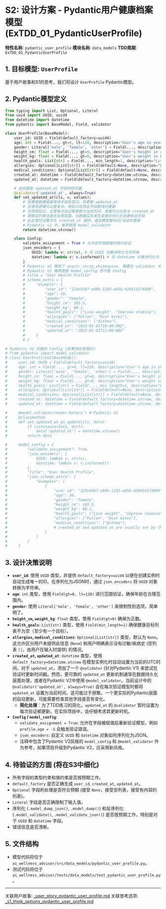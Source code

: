 # S2: 设计方案 - Pydantic用户健康档案模型 (ExTDD_01_PydanticUserProfile)

**特性名称**: `pydantic_user_profile`
**模块名称**: `data_models`
**TDD周期**: `ExTDD_01_PydanticUserProfile`

## 1. 目标模型: `UserProfile`

基于用户故事和S1的思考，我们将设计 `UserProfile` Pydantic模型。

## 2. Pydantic模型定义

```python
from typing import List, Optional, Literal
from uuid import UUID, uuid4
from datetime import datetime
from pydantic import BaseModel, Field, validator

class UserProfile(BaseModel):
    user_id: UUID = Field(default_factory=uuid4)
    age: int = Field(..., gt=0, lt=120, description="User's age in years")
    gender: Literal['male', 'female', 'other'] = Field(..., description="User's gender")
    height_cm: float = Field(..., gt=0, description="User's height in centimeters")
    weight_kg: float = Field(..., gt=0, description="User's weight in kilograms")
    health_goals: List[str] = Field(..., min_length=1, description="List of user's health goals")
    allergies: Optional[List[str]] = Field(default=None, description="List of user's allergies")
    medical_conditions: Optional[List[str]] = Field(default=None, description="List of user's medical conditions")
    created_at: datetime = Field(default_factory=datetime.utcnow, description="Timestamp of profile creation")
    updated_at: datetime = Field(default_factory=datetime.utcnow, description="Timestamp of last profile update")

    # 自动更新 updated_at 字段的校验器
    @validator('updated_at', always=True)
    def set_updated_at(cls, v, values):
        # 如果是新建或者其他字段有变动，则更新 updated_at
        # 这里的逻辑可以更复杂，例如只在特定字段更改时更新
        # 为简单起见，这里每次验证都更新为当前时间，或者可以比较与 created_at
        # 更稳妥的做法是在应用层面，当数据实际发生变更并持久化前更新此字段
        # 此处暂时设置为与 created_at 相同，或在模型被访问/验证时更新
        # Pydantic v2 中，推荐使用 model_validator
        return datetime.utcnow()

    class Config:
        validate_assignment = True # 允许在字段赋值时进行验证
        json_encoders = {
            UUID: lambda v: str(v), # 将 UUID 对象序列化为字符串
            datetime: lambda v: v.isoformat() # 将 datetime 对象序列化为 ISO 格式字符串
        }
        # Pydantic V2 移除了 anystr_strip_whitespace, 需要在 validator 中处理
        # Pydantic V2 推荐使用 model_config 而不是 Config
        # title = "User Health Profile"
        # schema_extra = {
        #     "example": {
        #         "user_id": "123e4567-e89b-12d3-a456-426614174000",
        #         "age": 30,
        #         "gender": "female",
        #         "height_cm": 165.5,
        #         "weight_kg": 60.2,
        #         "health_goals": ["Lose weight", "Improve stamina"],
        #         "allergies": ["Pollen", "Dust mites"],
        #         "medical_conditions": ["Asthma"],
        #         "created_at": "2023-01-01T10:00:00Z",
        #         "updated_at": "2023-01-02T12:00:00Z"
        #     }
        # }

# Pydantic V2 风格的 Config (如果项目使用V2)
# from pydantic import model_validator
# class UserProfileV2(BaseModel):
#     user_id: UUID = Field(default_factory=uuid4)
#     age: int = Field(..., gt=0, lt=120, description="User's age in years")
#     gender: Literal['male', 'female', 'other'] = Field(..., description="User's gender")
#     height_cm: float = Field(..., gt=0, description="User's height in centimeters")
#     weight_kg: float = Field(..., gt=0, description="User's weight in kilograms")
#     health_goals: List[str] = Field(..., min_length=1, description="List of user's health goals")
#     allergies: Optional[List[str]] = Field(default=None, description="List of user's allergies")
#     medical_conditions: Optional[List[str]] = Field(default=None, description="List of user's medical conditions")
#     created_at: datetime = Field(default_factory=datetime.utcnow, description="Timestamp of profile creation")
#     updated_at: datetime = Field(default_factory=datetime.utcnow, description="Timestamp of last profile update")

#     @model_validator(mode='before') # Pydantic V2
#     @classmethod
#     def set_updated_at_on_update(cls, data):
#         if isinstance(data, dict):
#             data['updated_at'] = datetime.utcnow()
#         return data

#     model_config = {
#         "validate_assignment": True,
#         "json_encoders": {
#             UUID: lambda v: str(v),
#             datetime: lambda v: v.isoformat()
#         },
#         "title": "User Health Profile",
#         "json_schema_extra": {
#             "examples": [
#                 {
#                     "user_id": "123e4567-e89b-12d3-a456-426614174000",
#                     "age": 30,
#                     "gender": "female",
#                     "height_cm": 165.5,
#                     "weight_kg": 60.2,
#                     "health_goals": ["Lose weight", "Improve stamina"],
#                     "allergies": ["Pollen", "Dust mites"],
#                     "medical_conditions": ["Asthma"],
#                     # created_at and updated_at are usually set by the model
#                 }
#             ]
#         }
#     }

```

## 3. 设计决策说明

*   **`user_id`**: 使用 `UUID` 类型，并提供 `default_factory=uuid4` 以便在创建实例时自动生成唯一的ID。在序列化为JSON时，通过 `json_encoders` 将 `UUID` 对象转换为字符串。
*   **`age`**: `int` 类型，使用 `Field(gt=0, lt=120)` 进行范围验证，确保年龄在合理范围内。
*   **`gender`**: 使用 `Literal['male', 'female', 'other']` 来限制性别选项，简单明了。
*   **`height_cm`, `weight_kg`**: `float` 类型，使用 `Field(gt=0)` 确保为正数。
*   **`health_goals`**: `List[str]` 类型，使用 `Field(min_length=1)` 确保健康目标列表不为空（至少有一个目标）。
*   **`allergies`, `medical_conditions`**: `Optional[List[str]]` 类型，默认为 `None`。这允许区分用户未提供此信息 (`None`) 和用户明确表示没有过敏/疾病史 (空列表 `[]`，由用户在输入时提供) 的情况。
*   **`created_at`, `updated_at`**: `datetime` 类型，使用 `default_factory=datetime.utcnow` 在模型实例化时自动设置为当前的UTC时间。对于 `updated_at`，添加了一个 `@validator` (针对Pydantic V1) 来尝试在验证时更新时间戳。然而，更可靠的 `updated_at` 更新机制通常在数据持久化层面处理，或者在Pydantic V2中使用 `@model_validator`。当前设计中的 `@validator('updated_at', always=True)` 会在每次验证模型时都将 `updated_at` 设置为当前时间，这可能过于频繁。一个更实际的Pydantic层面的自动更新，可能需要检查其他字段是否有变化。
    *   **简化处理**：为了TDD练习的简化，`updated_at` 的 `@validator` 暂时设置为每次验证都更新。在实际项目中，会仔细考虑其更新时机。
*   **`Config` / `model_config`**:
    *   `validate_assignment = True`: 允许在字段被赋值后重新验证模型，例如 `profile.age = -5` 会触发验证错误。
    *   `json_encoders`: 自定义 `UUID` 和 `datetime` 对象如何序列化为JSON。
    *   注释中包含了Pydantic V2风格的 `model_config` 和 `@model_validator` 作为参考，如果项目升级到Pydantic V2，应采用新风格。

## 4. 待验证的方面 (将在S3中细化)

*   所有字段的类型约束和值约束是否按预期工作。
*   `default_factory` 是否正确生成 `user_id`, `created_at`, `updated_at`。
*   `Optional` 字段的处理是否符合预期 (接受 `None`，接受空列表，接受有内容的列表)。
*   `Literal` 字段是否正确限制了输入值。
*   序列化 (`.model_dump_json()`, `.model_dump()`) 和反序列化 (`.model_validate()`, `.model_validate_json()`) 是否按预期工作，特别是对于 `UUID` 和 `datetime` 字段。
*   错误信息是否清晰。

## 5. 文件结构

*   模型代码将位于 `ai_wellness_advisor/src/data_models/pydantic_user_profile.py`。
*   测试代码将位于 `ai_wellness_advisor/tests/data_models/test_pydantic_user_profile.py`。

---
关联用户故事: [_user_story_pydantic_user_profile.md](./_user_story_pydantic_user_profile.md)
关联思考选项: [_s1_think_options_pydantic_user_profile.md](./_s1_think_options_pydantic_user_profile.md)
